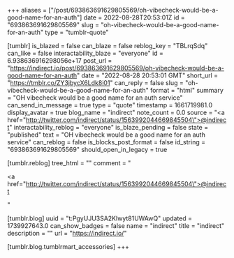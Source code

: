 +++
aliases = ["/post/693863691629805569/oh-vibecheck-would-be-a-good-name-for-an-auth"]
date = 2022-08-28T20:53:01Z
id = "693863691629805569"
slug = "oh-vibecheck-would-be-a-good-name-for-an-auth"
type = "tumblr-quote"

[tumblr]
is_blazed = false
can_blaze = false
reblog_key = "TBLrqSdq"
can_like = false
interactability_blaze = "everyone"
id = 6.938636916298056e+17
post_url = "https://indirect.io/post/693863691629805569/oh-vibecheck-would-be-a-good-name-for-an-auth"
date = "2022-08-28 20:53:01 GMT"
short_url = "https://tmblr.co/ZY3jbycX6Ldk8i01"
can_reply = false
slug = "oh-vibecheck-would-be-a-good-name-for-an-auth"
format = "html"
summary = "OH vibecheck would be a good name for an auth service"
can_send_in_message = true
type = "quote"
timestamp = 1661719981.0
display_avatar = true
blog_name = "indirect"
note_count = 0.0
source = "<a href=\"http://twitter.com/indirect/status/1563992044669845504\">@indirect</a>"
interactability_reblog = "everyone"
is_blaze_pending = false
state = "published"
text = "OH vibecheck would be a good name for an auth service"
can_reblog = false
is_blocks_post_format = false
id_string = "693863691629805569"
should_open_in_legacy = true

[tumblr.reblog]
tree_html = ""
comment = "<p><a href=\"http://twitter.com/indirect/status/1563992044669845504\">@indirect</a></p>"

[tumblr.blog]
uuid = "t:PgyUJU3SA2Klwyt81UWAwQ"
updated = 1739927643.0
can_show_badges = false
name = "indirect"
title = "indirect"
description = ""
url = "https://indirect.io/"

[tumblr.blog.tumblrmart_accessories]
+++
